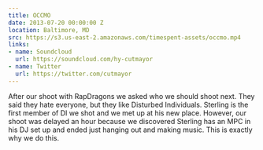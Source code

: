 ```yaml
---
title: OCCMO
date: 2013-07-20 00:00:00 Z
location: Baltimore, MD
src: https://s3.us-east-2.amazonaws.com/timespent-assets/occmo.mp4
links:
- name: Soundcloud
  url: https://soundcloud.com/hy-cutmayor
- name: Twitter
  url: https://twitter.com/cutmayor
---
```


After our shoot with RapDragons we asked who we should shoot next. They said they hate everyone, but they like Disturbed Individuals. Sterling is the first member of DI we shot and we met up at his new place. However, our shoot was delayed an hour because we discovered Sterling has an MPC in his DJ set up and ended just hanging out and making music. This is exactly why we do this.
